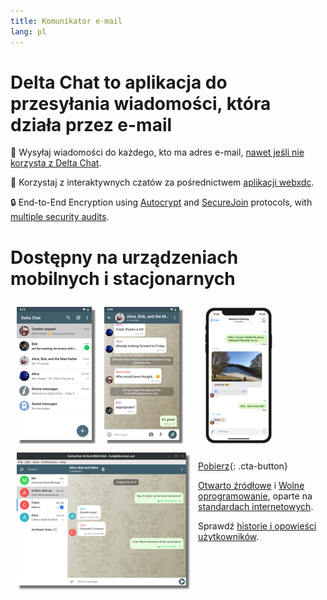 ```yaml
---
title: Komunikator e-mail
lang: pl
---
```


# Delta Chat to aplikacja do przesyłania wiadomości, która działa przez e-mail

💬 Wysyłaj wiadomości do każdego, kto ma adres e-mail, [nawet jeśli nie korzysta z Delta Chat](https://www.youtube-nocookie.com/embed/8LbrGXKZN70).

🥳 Korzystaj z interaktywnych czatów za pośrednictwem [aplikacji webxdc](https://webxdc.org).

🔒 End-to-End Encryption using [Autocrypt](https://autocrypt.org) and [SecureJoin](https://securejoin.delta.chat/en/latest/new.html) protocols, with [multiple security audits](https://delta.chat/en/2023-03-27-third-independent-security-audit). 

# Dostępny na urządzeniach mobilnych i stacjonarnych


<div>
<a href="../assets/blog/screenshots/2019-12-17-delta-chat-google-play-release-chat-list-light.png">
<picture>
<source srcset="../assets/blog/screenshots/2019-12-17-delta-chat-google-play-release-chat-list-light-thumbnail.webp" type="image/webp" />
<source srcset="../assets/blog/screenshots/2019-12-17-delta-chat-google-play-release-chat-list-light-thumbnail.png" type="image/png" />
<img src="../assets/blog/screenshots/2019-12-17-delta-chat-google-play-release-chat-list-light-thumbnail.png" width="120" height="213" style="float: left; margin: 10px;display: block;box-shadow: 5px 5px 2px #777;" alt="A screenshot of Delta Chat on Android showing chat list" />
</picture>
</a>
</div>

<div>
<a href="../assets/blog/screenshots/2019-12-17-delta-chat-google-play-release-group-light.png">
<picture>
<source srcset="../assets/blog/screenshots/2019-12-17-delta-chat-google-play-release-group-light-thumbnail.webp" type="image/webp" />
<source srcset="../assets/blog/screenshots/2019-12-17-delta-chat-google-play-release-group-light-thumbnail.png" type="image/png" />
<img src="../assets/blog/screenshots/2019-12-17-delta-chat-google-play-release-group-light-thumbnail.png" width="120" height="213" style="float: left; margin: 10px;display: block;box-shadow: 5px 5px 2px #777;" alt="A screenshot of Delta Chat on Android showing a chat" />
</picture>
</a>
</div>

<div>
<a href="../assets/blog/desktop-screenshot.png">
<picture>
<source srcset="../assets/blog/desktop-screenshot-thumbnail.webp" type="image/webp" />
<source srcset="../assets/blog/desktop-screenshot-thumbnail.png" type="image/png" />
<img src="../assets/blog/desktop-screenshot-thumbnail.png" width="280" height="222" style="float:left; margin: 10px" alt="A screenshot of Delta Chat on desktop" />
</picture>
</a>
</div>

<div>
<a href="../assets/blog/screenshots/2020-01-09-delta-chat-iOS-weekend-group-chat.png">
<picture>
<source srcset="../assets/blog/screenshots/2020-01-09-delta-chat-iOS-weekend-group-chat-thumbnail.webp" type="image/webp" />
<source srcset="../assets/blog/screenshots/2020-01-09-delta-chat-iOS-weekend-group-chat-thumbnail.png" type="image/png" />
<img src="../assets/blog/screenshots/2020-01-09-delta-chat-iOS-weekend-group-chat-thumbnail.png" width="110" height="219" style="margin: 10px" alt="A screenshot of Delta Chat on iOS" />
</picture>
</a>
</div>

[Pobierz](https://get.delta.chat){: .cta-button}

[Otwarto źródłowe](https://en.wikipedia.org/wiki/Open-source_software)
i [Wolne oprogramowanie](https://en.wikipedia.org/wiki/Free_software), oparte na [standardach internetowych](https://github.com/deltachat/deltachat-core-rust/blob/master/standards.md).

Sprawdź [historie i opowieści użytkowników](user-voices).
